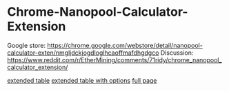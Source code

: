 # Chrome-Nanopool-Calculator-Extension

Google store: https://chrome.google.com/webstore/detail/nanopool-calculator-exten/nmgljdckjogdloglhcaoffmafdhgdgco
Discussion: https://www.reddit.com/r/EtherMining/comments/71ridy/chrome_nanopool_calculator_extension/

[extended table](https://i.imgur.com/0XkIUYk.png)
[extended table with options](https://i.imgur.com/PGspCG1.png)
[full page](https://i.imgur.com/YIMqHpL.png)
